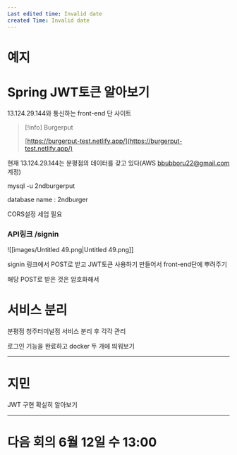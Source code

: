 ```yaml
---
Last edited time: Invalid date
created Time: Invalid date
---
```

# 예지

# Spring JWT토큰 알아보기

  

13.124.29.144와 통신하는 front-end 단 사이트

> [!info] Burgerput  
>  
> [https://burgerput-test.netlify.app/](https://burgerput-test.netlify.app/)  

  

현재 13.124.29.144는 분평점의 데이터를 갖고 있다(AWS bbubboru22@gmail.com 계정)

mysql -u 2ndburgerput

database name : 2ndburger

CORS설정 세업 필요

  

### API링크 /signin

![[images/Untitled 49.png|Untitled 49.png]]

  

signin 링크에서 POST로 받고 JWT토큰 사용하기 만들어서 front-end단에 뿌려주기

해당 POST로 받은 것은 암호화해서

# 서비스 분리

분평점 청주터미널점 서비스 분리 후 각각 관리

로그인 기능을 완료하고 docker 두 개에 띄워보기

  

---

# 지민

JWT 구현 확실히 알아보기

---

# 다음 회의 6월 12일 수 13:00